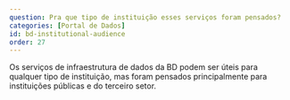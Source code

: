 ```yaml
---
question: Pra que tipo de instituição esses serviços foram pensados?
categories: [Portal de Dados]
id: bd-institutional-audience
order: 27
---
```


Os serviços de infraestrutura de dados da BD podem ser úteis para qualquer tipo de instituição, mas foram pensados principalmente para instituições públicas e do terceiro setor.